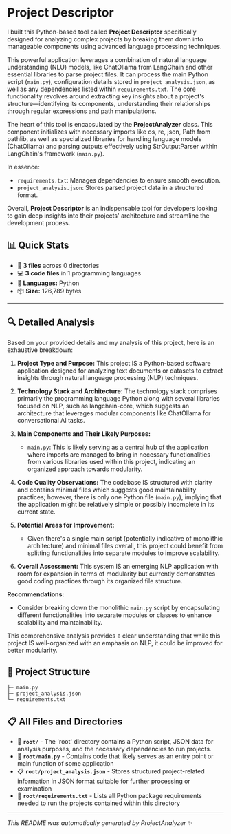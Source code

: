 # Project Descriptor

I built this Python-based tool called **Project Descriptor** specifically designed for analyzing complex projects by breaking them down into manageable components using advanced language processing techniques.

This powerful application leverages a combination of natural language understanding (NLU) models, like ChatOllama from LangChain and other essential libraries to parse project files. It can process the main Python script (`main.py`), configuration details stored in `project_analysis.json`, as well as any dependencies listed within `requirements.txt`. The core functionality revolves around extracting key insights about a project's structure—identifying its components, understanding their relationships through regular expressions and path manipulations.

The heart of this tool is encapsulated by the **ProjectAnalyzer** class. This component initializes with necessary imports like os, re, json, Path from pathlib, as well as specialized libraries for handling language models (ChatOllama) and parsing outputs effectively using StrOutputParser within LangChain's framework (`main.py`).

In essence:
- `requirements.txt`: Manages dependencies to ensure smooth execution.
- `project_analysis.json`: Stores parsed project data in a structured format.

Overall, **Project Descriptor** is an indispensable tool for developers looking to gain deep insights into their projects' architecture and streamline the development process.

## 📊 Quick Stats

- 📁 **3 files** across 0 directories
- 💻 **3 code files** in 1 programming languages
- 🚀 **Languages:** Python
- 📦 **Size:** 126,789 bytes

---

## 🔍 Detailed Analysis

Based on your provided details and my analysis of this project, here is an exhaustive breakdown:

1. **Project Type and Purpose:**
   This project IS a Python-based software application designed for analyzing text documents or datasets to extract insights through natural language processing (NLP) techniques.

2. **Technology Stack and Architecture:**
   The technology stack comprises primarily the programming language Python along with several libraries focused on NLP, such as langchain-core, which suggests an architecture that leverages modular components like ChatOllama for conversational AI tasks.
   
3. **Main Components and Their Likely Purposes:**
   - `main.py`: This is likely serving as a central hub of the application where imports are managed to bring in necessary functionalities from various libraries used within this project, indicating an organized approach towards modularity.

4. **Code Quality Observations:**
   The codebase IS structured with clarity and contains minimal files which suggests good maintainability practices; however, there is only one Python file (`main.py`), implying that the application might be relatively simple or possibly incomplete in its current state.
   
5. **Potential Areas for Improvement:** 
   - Given there's a single main script (potentially indicative of monolithic architecture) and minimal files overall, this project could benefit from splitting functionalities into separate modules to improve scalability.

6. **Overall Assessment:**
   This system IS an emerging NLP application with room for expansion in terms of modularity but currently demonstrates good coding practices through its organized file structure.
   
**Recommendations:** 
- Consider breaking down the monolithic `main.py` script by encapsulating different functionalities into separate modules or classes to enhance scalability and maintainability.

This comprehensive analysis provides a clear understanding that while this project IS well-organized with an emphasis on NLP, it could be improved for better modularity.

## 🌳 Project Structure

```
├─ main.py
├─ project_analysis.json
└─ requirements.txt

```

## 📋 All Files and Directories

- 📁 **`root/`** - The 'root' directory contains a Python script, JSON data for analysis purposes, and the necessary dependencies to run projects.
- 🐍 **`root/main.py`** - Contains code that likely serves as an entry point or main function of some application
- 📋 **`root/project_analysis.json`** - Stores structured project-related information in JSON format suitable for further processing or examination
- 📄 **`root/requirements.txt`** - Lists all Python package requirements needed to run the projects contained within this directory


---
*This README was automatically generated by ProjectAnalyzer* ✨
